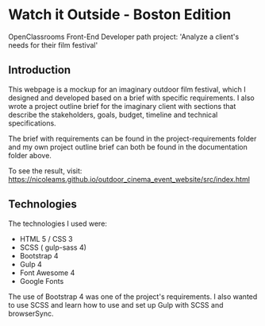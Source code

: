 # Watch it Outside - Boston Edition

OpenClassrooms Front-End Developer path project: 'Analyze a client's needs for their film festival'

## Introduction
This webpage is a mockup for an imaginary outdoor film festival, which I designed and developed based on a brief with specific requirements. I also wrote a project outline brief for the imaginary client with sections that describe the stakeholders, goals, budget, timeline and technical specifications.

The brief with requirements can be found in the project-requirements folder and my own project outline brief can both be found in the documentation folder above. 

To see the result, visit: https://nicoleams.github.io/outdoor_cinema_event_website/src/index.html

## Technologies
The technologies I used were:
* HTML 5 / CSS 3
* SCSS ( gulp-sass 4)
* Bootstrap 4
* Gulp 4
* Font Awesome 4
* Google Fonts 

The use of Bootstrap 4 was one of the project's requirements. I also wanted to use SCSS and learn how to use and set up Gulp with SCSS and browserSync. 